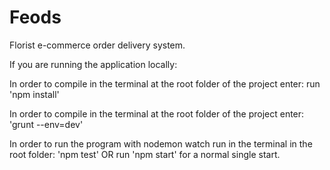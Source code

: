 # Feods

Florist e-commerce order delivery system.

If you are running the application locally:

In order to compile in the terminal at the root folder of the project enter: run 'npm install'

In order to compile in the terminal at the root folder of the project enter: 'grunt --env=dev'

In order to run the program with nodemon watch run in the terminal in the root folder: 'npm test' OR run 'npm start' for a normal single start.
